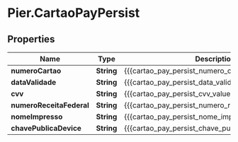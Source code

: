 # Pier.CartaoPayPersist

## Properties
Name | Type | Description | Notes
------------ | ------------- | ------------- | -------------
**numeroCartao** | **String** | {{{cartao_pay_persist_numero_cartao_value}}} | 
**dataValidade** | **String** | {{{cartao_pay_persist_data_validade_value}}} | [optional] 
**cvv** | **String** | {{{cartao_pay_persist_cvv_value}}} | [optional] 
**numeroReceitaFederal** | **String** | {{{cartao_pay_persist_numero_receita_federal_value}}} | [optional] 
**nomeImpresso** | **String** | {{{cartao_pay_persist_nome_impresso_value}}} | [optional] 
**chavePublicaDevice** | **String** | {{{cartao_pay_persist_chave_publica_device_value}}} | 



